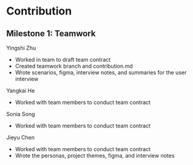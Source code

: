 # Contribution

## Milestone 1: Teamwork

Yingshi Zhu

- Worked in team to draft team contract
- Created teamwork branch and contribution.md
- Wrote scenarios, figma, interview notes, and summaries for the user interview

Yangkai He

- Worked with team members to conduct team contract

Sonia Song

- Worked with team members to conduct team contract

Jieyu Chen

- Worked with team members to conduct team contract
- Wrote the personas, project themes, figma, and interview notes
